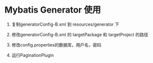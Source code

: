 # Mybatis Generator 使用

1. 复制generatorConfig-B.xml 到 resources/generator 下

2. 修改generatorConfig-B.xml 的 targetPackage 和 targetProject 的路径

3. 修改config.properties的数据库，用户名，密码

4. 运行PaginationPlugin